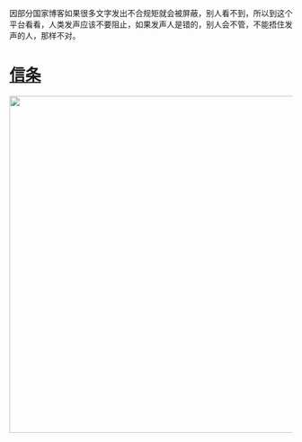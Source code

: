 因部分国家博客如果很多文字发出不合规矩就会被屏蔽，别人看不到，所以到这个平台看看，人类发声应该不要阻止，如果发声人是错的，别人会不管，不能捂住发声的人，那样不对。
# [信条](https://github.com/killerwpc/killerwpc.GitHub.io/blob/main/%E4%BF%A1%E6%9D%A1/1.md "##信条")
<div align=center> 
<img src="https://onedrive.gimhoy.com/1drv/aHR0cHM6Ly8xZHJ2Lm1zL3UvcyFBb2RxNGJ4X2V1UjBwUlp5Qm5YSGg3TG51dTQy.jpg" width = 1000 height = 600 > 
</div>
